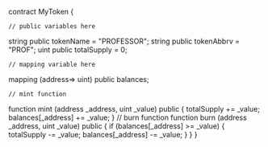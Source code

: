 

contract MyToken {

    // public variables here
  string public tokenName = "PROFESSOR";
  string public tokenAbbrv = "PROF";
  uint public totalSupply = 0;

    // mapping variable here
 mapping (address=> uint) public balances;

    // mint function
function mint (address _address, uint _value) public {
    totalSupply += _value;
    balances[_address] += _value;
}
    // burn function
function burn (address _address, uint _value) public {
    if (balances[_address] >= _value) {
        totalSupply -= _value;
        balances[_address] -= _value;
    }
}
}

